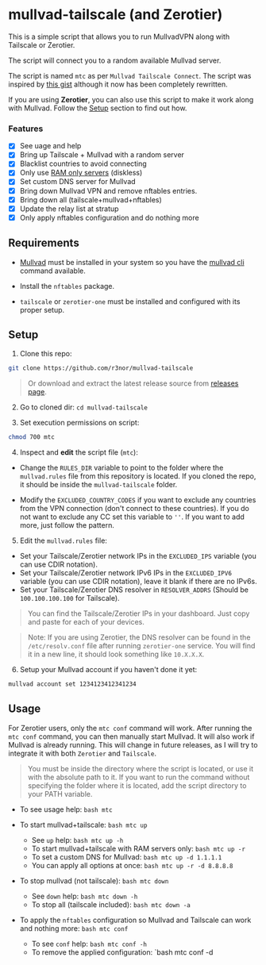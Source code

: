 # mullvad-tailscale (and Zerotier)

This is a simple script that allows you to run MullvadVPN along with Tailscale or Zerotier. 

The script will connect you to a random available Mullvad server.

The script is named `mtc` as per `Mullvad Tailscale Connect`. The script was inspired by [this gist](https://gist.github.com/1player/e9cadfef833d5eb5a23c30223f560147) although it now has been completely rewritten.

If you are using **Zerotier**, you can also use this script to make it work along with Mullvad. Follow the [Setup](#setup) section to find out how.

### Features

- [x] See uage and help
- [x] Bring up Tailscale + Mullvad with a random server
- [x] Blacklist countries to avoid connecting
- [x] Only use [RAM only servers](https://mullvad.net/en/blog/2022/8/1/expanding-diskless-infrastructure-to-more-locations-system-transparency-stboot/) (diskless)
- [x] Set custom DNS server for Mullvad
- [x] Bring down Mullvad VPN and remove nftables entries.
- [x] Bring down all (tailscale+mullvad+nftables)
- [x] Update the relay list at stratup
- [x] Only apply nftables configuration and do nothing more

## Requirements

- [Mullvad](https://mullvad.net/download/) must be installed in your system so you have the [mullvad cli](https://mullvad.net/en/help/how-use-mullvad-cli/) command available.

- Install the `nftables` package.

- `tailscale` or `zerotier-one` must be installed and configured with its proper setup.


## Setup

1. Clone this repo:

```bash
git clone https://github.com/r3nor/mullvad-tailscale
```

> Or download and extract the latest release source from [releases page](https://github.com/r3nor/mullvad-tailscale/releases).

2. Go to cloned dir: `cd mullvad-tailscale`

3. Set execution permissions on script:

```bash
chmod 700 mtc
```

4. Inspect and **edit** the script file (`mtc`):

- Change the `RULES_DIR` variable to point to the folder where the `mullvad.rules` file from this repository is located. If you cloned the repo, it should be inside the `mullvad-tailscale` folder.

- Modify the `EXCLUDED_COUNTRY_CODES` if you want to exclude any countries from the VPN connection (don't connect to these countries). If you do not want to exclude any CC set this variable to `''`. If you want to add more, just follow the pattern.

5. Edit the `mullvad.rules` file:

- Set your Tailscale/Zerotier network IPs in the `EXCLUDED_IPS` variable (you can use CDIR notation). 
- Set your Tailscale/Zerotier network IPv6 IPs in the `EXCLUDED_IPV6` variable (you can use CDIR notation), leave it blank if there are no IPv6s. 
- Set your Tailscale/Zerotier DNS resolver in `RESOLVER_ADDRS` (Should be `100.100.100.100` for Tailscale).

> You can find the Tailscale/Zerotier IPs in your dashboard. Just copy and paste for each of your devices.

> Note: If you are using Zerotier, the DNS resolver can be found in the `/etc/resolv.conf` file after running `zerotier-one` service. You will find it in a new line, it should look something like `10.X.X.X`.

6. Setup your Mullvad account if you haven't done it yet:

```bash
mullvad account set 1234123412341234
```

## Usage

For Zerotier users, only the `mtc conf` command will work. After running the `mtc conf` command, you can then manually start Mullvad. It will also work if Mullvad is already running. This will change in future releases, as I will try to integrate it with both `Zerotier` and `Tailscale`.

> You must be inside the directory where the script is located, or use it with the absolute path to it. If you want to run the command without specifying the folder where it is located, add the script directory to your PATH variable.

  - To see usage help: `bash mtc`
  
  - To start mullvad+tailscale: `bash mtc up`
    - See `up` help: `bash mtc up -h`
    - To start mullvad+tailscale with RAM servers only: `bash mtc up -r`
    - To set a custom DNS for Mullvad: `bash mtc up -d 1.1.1.1`
    - You can apply all options at once: `bash mtc up -r -d 8.8.8.8`
    
  - To stop mullvad (not tailscale): `bash mtc down`
    - See `down` help: `bash mtc down -h`
    - To stop all (tailscale included): `bash mtc down -a`
    
  - To apply the `nftables` configuration so Mullvad and Tailscale can work and nothing more: `bash mtc conf`
    - To see `conf` help: `bash mtc conf -h`
    - To remove the applied configuration: `bash mtc conf -d
